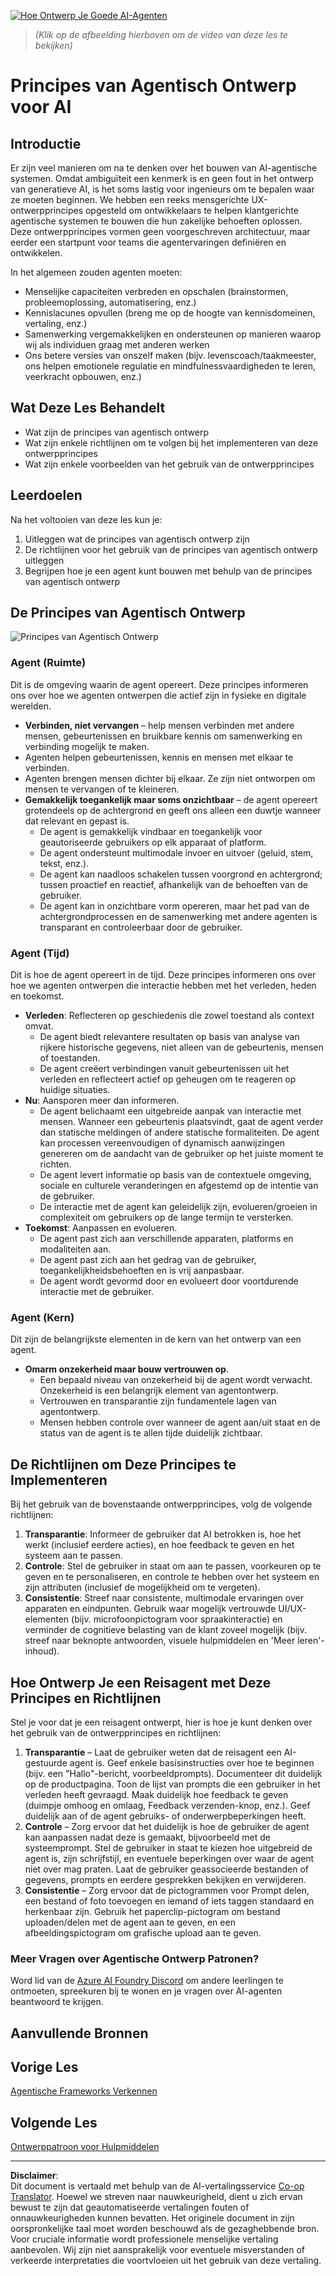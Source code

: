 <!--
CO_OP_TRANSLATOR_METADATA:
{
  "original_hash": "4c46e4ff9e349c521e2b0b17f51afa64",
  "translation_date": "2025-08-29T17:30:08+00:00",
  "source_file": "03-agentic-design-patterns/README.md",
  "language_code": "nl"
}
-->
[![Hoe Ontwerp Je Goede AI-Agenten](../../../translated_images/lesson-3-thumbnail.1092dd7a8f1074a5b26e35aa8f810814e05a22fed1765c20c14b2b508c7ae379.nl.png)](https://youtu.be/m9lM8qqoOEA?si=4KimounNKvArQQ0K)

> _(Klik op de afbeelding hierboven om de video van deze les te bekijken)_
# Principes van Agentisch Ontwerp voor AI

## Introductie

Er zijn veel manieren om na te denken over het bouwen van AI-agentische systemen. Omdat ambiguïteit een kenmerk is en geen fout in het ontwerp van generatieve AI, is het soms lastig voor ingenieurs om te bepalen waar ze moeten beginnen. We hebben een reeks mensgerichte UX-ontwerpprincipes opgesteld om ontwikkelaars te helpen klantgerichte agentische systemen te bouwen die hun zakelijke behoeften oplossen. Deze ontwerpprincipes vormen geen voorgeschreven architectuur, maar eerder een startpunt voor teams die agentervaringen definiëren en ontwikkelen.

In het algemeen zouden agenten moeten:

- Menselijke capaciteiten verbreden en opschalen (brainstormen, probleemoplossing, automatisering, enz.)
- Kennislacunes opvullen (breng me op de hoogte van kennisdomeinen, vertaling, enz.)
- Samenwerking vergemakkelijken en ondersteunen op manieren waarop wij als individuen graag met anderen werken
- Ons betere versies van onszelf maken (bijv. levenscoach/taakmeester, ons helpen emotionele regulatie en mindfulnessvaardigheden te leren, veerkracht opbouwen, enz.)

## Wat Deze Les Behandelt

- Wat zijn de principes van agentisch ontwerp
- Wat zijn enkele richtlijnen om te volgen bij het implementeren van deze ontwerpprincipes
- Wat zijn enkele voorbeelden van het gebruik van de ontwerpprincipes

## Leerdoelen

Na het voltooien van deze les kun je:

1. Uitleggen wat de principes van agentisch ontwerp zijn
2. De richtlijnen voor het gebruik van de principes van agentisch ontwerp uitleggen
3. Begrijpen hoe je een agent kunt bouwen met behulp van de principes van agentisch ontwerp

## De Principes van Agentisch Ontwerp

![Principes van Agentisch Ontwerp](../../../translated_images/agentic-design-principles.1cfdf8b6d3cc73c2b738951ee7b2043e224441d98babcf654be69d866120f93a.nl.png)

### Agent (Ruimte)

Dit is de omgeving waarin de agent opereert. Deze principes informeren ons over hoe we agenten ontwerpen die actief zijn in fysieke en digitale werelden.

- **Verbinden, niet vervangen** – help mensen verbinden met andere mensen, gebeurtenissen en bruikbare kennis om samenwerking en verbinding mogelijk te maken.
- Agenten helpen gebeurtenissen, kennis en mensen met elkaar te verbinden.
- Agenten brengen mensen dichter bij elkaar. Ze zijn niet ontworpen om mensen te vervangen of te kleineren.
- **Gemakkelijk toegankelijk maar soms onzichtbaar** – de agent opereert grotendeels op de achtergrond en geeft ons alleen een duwtje wanneer dat relevant en gepast is.
  - De agent is gemakkelijk vindbaar en toegankelijk voor geautoriseerde gebruikers op elk apparaat of platform.
  - De agent ondersteunt multimodale invoer en uitvoer (geluid, stem, tekst, enz.).
  - De agent kan naadloos schakelen tussen voorgrond en achtergrond; tussen proactief en reactief, afhankelijk van de behoeften van de gebruiker.
  - De agent kan in onzichtbare vorm opereren, maar het pad van de achtergrondprocessen en de samenwerking met andere agenten is transparant en controleerbaar door de gebruiker.

### Agent (Tijd)

Dit is hoe de agent opereert in de tijd. Deze principes informeren ons over hoe we agenten ontwerpen die interactie hebben met het verleden, heden en toekomst.

- **Verleden**: Reflecteren op geschiedenis die zowel toestand als context omvat.
  - De agent biedt relevantere resultaten op basis van analyse van rijkere historische gegevens, niet alleen van de gebeurtenis, mensen of toestanden.
  - De agent creëert verbindingen vanuit gebeurtenissen uit het verleden en reflecteert actief op geheugen om te reageren op huidige situaties.
- **Nu**: Aansporen meer dan informeren.
  - De agent belichaamt een uitgebreide aanpak van interactie met mensen. Wanneer een gebeurtenis plaatsvindt, gaat de agent verder dan statische meldingen of andere statische formaliteiten. De agent kan processen vereenvoudigen of dynamisch aanwijzingen genereren om de aandacht van de gebruiker op het juiste moment te richten.
  - De agent levert informatie op basis van de contextuele omgeving, sociale en culturele veranderingen en afgestemd op de intentie van de gebruiker.
  - De interactie met de agent kan geleidelijk zijn, evolueren/groeien in complexiteit om gebruikers op de lange termijn te versterken.
- **Toekomst**: Aanpassen en evolueren.
  - De agent past zich aan verschillende apparaten, platforms en modaliteiten aan.
  - De agent past zich aan het gedrag van de gebruiker, toegankelijkheidsbehoeften en is vrij aanpasbaar.
  - De agent wordt gevormd door en evolueert door voortdurende interactie met de gebruiker.

### Agent (Kern)

Dit zijn de belangrijkste elementen in de kern van het ontwerp van een agent.

- **Omarm onzekerheid maar bouw vertrouwen op**.
  - Een bepaald niveau van onzekerheid bij de agent wordt verwacht. Onzekerheid is een belangrijk element van agentontwerp.
  - Vertrouwen en transparantie zijn fundamentele lagen van agentontwerp.
  - Mensen hebben controle over wanneer de agent aan/uit staat en de status van de agent is te allen tijde duidelijk zichtbaar.

## De Richtlijnen om Deze Principes te Implementeren

Bij het gebruik van de bovenstaande ontwerpprincipes, volg de volgende richtlijnen:

1. **Transparantie**: Informeer de gebruiker dat AI betrokken is, hoe het werkt (inclusief eerdere acties), en hoe feedback te geven en het systeem aan te passen.
2. **Controle**: Stel de gebruiker in staat om aan te passen, voorkeuren op te geven en te personaliseren, en controle te hebben over het systeem en zijn attributen (inclusief de mogelijkheid om te vergeten).
3. **Consistentie**: Streef naar consistente, multimodale ervaringen over apparaten en eindpunten. Gebruik waar mogelijk vertrouwde UI/UX-elementen (bijv. microfoonpictogram voor spraakinteractie) en verminder de cognitieve belasting van de klant zoveel mogelijk (bijv. streef naar beknopte antwoorden, visuele hulpmiddelen en 'Meer leren'-inhoud).

## Hoe Ontwerp Je een Reisagent met Deze Principes en Richtlijnen

Stel je voor dat je een reisagent ontwerpt, hier is hoe je kunt denken over het gebruik van de ontwerpprincipes en richtlijnen:

1. **Transparantie** – Laat de gebruiker weten dat de reisagent een AI-gestuurde agent is. Geef enkele basisinstructies over hoe te beginnen (bijv. een "Hallo"-bericht, voorbeeldprompts). Documenteer dit duidelijk op de productpagina. Toon de lijst van prompts die een gebruiker in het verleden heeft gevraagd. Maak duidelijk hoe feedback te geven (duimpje omhoog en omlaag, Feedback verzenden-knop, enz.). Geef duidelijk aan of de agent gebruiks- of onderwerpbeperkingen heeft.
2. **Controle** – Zorg ervoor dat het duidelijk is hoe de gebruiker de agent kan aanpassen nadat deze is gemaakt, bijvoorbeeld met de systeemprompt. Stel de gebruiker in staat te kiezen hoe uitgebreid de agent is, zijn schrijfstijl, en eventuele beperkingen over waar de agent niet over mag praten. Laat de gebruiker geassocieerde bestanden of gegevens, prompts en eerdere gesprekken bekijken en verwijderen.
3. **Consistentie** – Zorg ervoor dat de pictogrammen voor Prompt delen, een bestand of foto toevoegen en iemand of iets taggen standaard en herkenbaar zijn. Gebruik het paperclip-pictogram om bestand uploaden/delen met de agent aan te geven, en een afbeeldingspictogram om grafische upload aan te geven.

### Meer Vragen over Agentische Ontwerp Patronen?

Word lid van de [Azure AI Foundry Discord](https://aka.ms/ai-agents/discord) om andere leerlingen te ontmoeten, spreekuren bij te wonen en je vragen over AI-agenten beantwoord te krijgen.

## Aanvullende Bronnen

## Vorige Les

[Agentische Frameworks Verkennen](../02-explore-agentic-frameworks/README.md)

## Volgende Les

[Ontwerppatroon voor Hulpmiddelen](../04-tool-use/README.md)

---

**Disclaimer**:  
Dit document is vertaald met behulp van de AI-vertalingsservice [Co-op Translator](https://github.com/Azure/co-op-translator). Hoewel we streven naar nauwkeurigheid, dient u zich ervan bewust te zijn dat geautomatiseerde vertalingen fouten of onnauwkeurigheden kunnen bevatten. Het originele document in zijn oorspronkelijke taal moet worden beschouwd als de gezaghebbende bron. Voor cruciale informatie wordt professionele menselijke vertaling aanbevolen. Wij zijn niet aansprakelijk voor eventuele misverstanden of verkeerde interpretaties die voortvloeien uit het gebruik van deze vertaling.